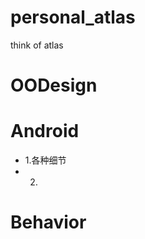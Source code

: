 # personal_atlas
think of atlas

# OODesign

# Android
* 1.各种细节
* 2.

# Behavior




















